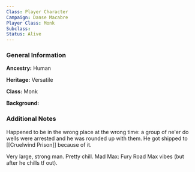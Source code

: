 ```yaml
---
Class: Player Character
Campaign: Danse Macabre
Player Class: Monk
Subclass: 
Status: Alive
---
```

### General Information

**Ancestry:** Human

**Heritage:** Versatile

**Class:** Monk

**Background:** 

### Additional Notes

Happened to be in the wrong place at the wrong time: a group of ne'er do wells were arrested and he was rounded up with them. He got shipped to [[Cruelwind Prison]] because of it.

Very large, strong man. Pretty chill. Mad Max: Fury Road Max vibes (but after he chills tf out).
